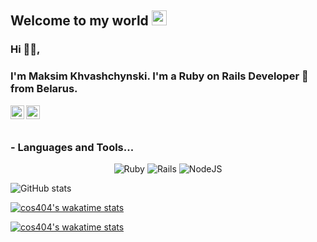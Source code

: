 ## Welcome to my world <img src="https://github.com/TheDudeThatCode/TheDudeThatCode/blob/master/Assets/Earth.gif" width="24px">
### Hi 🙋‍♂️,
### I'm Maksim Khvashchynski. I'm a Ruby on Rails Developer 🚀 from Belarus.
<a href="https://t.me/cos404">
  <img align="left" alt="Telegram" width="22px" src="https://cdn.jsdelivr.net/npm/simple-icons@v3/icons/telegram.svg" />
</a>
<a href="https://www.instagram.com/cosmos404/">
  <img align="left" alt="Instagram" width="22px" src="https://cdn.jsdelivr.net/npm/simple-icons@v3/icons/instagram.svg" />
</a>

<br />
<br />

### - Languages and Tools...


<p align="center">
 <img alt="Ruby" src="https://img.shields.io/badge/ruby-%23CC342D.svg?style=for-the-badge&logo=ruby&logoColor=white"/> <img alt="Rails" src="https://img.shields.io/badge/rails-%23CC0000.svg?style=for-the-badge&logo=ruby-on-rails&logoColor=white"/> <img alt="NodeJS" src="https://img.shields.io/badge/node.js-%2343853D.svg?style=for-the-badge&logo=node-dot-js&logoColor=white"/>
</p>


![GitHub stats](https://github-readme-stats.vercel.app/api?username=cos404&show_icons=true&hide=contribs,prs&cache_seconds=86400&theme=prussian)

[![cos404's wakatime stats](https://github-readme-stats.vercel.app/api/wakatime?username=cos404&show_icons=true&hide=contribs,prs&cache_seconds=86400&theme=prussian)](https://github.com/anuraghazra/github-readme-stats)

[![cos404's wakatime stats](https://github-readme-stats.vercel.app/api/wakatime?username=cos404&layout=compact&show_icons=true&hide=contribs,prs&cache_seconds=86400&theme=prussian)](https://github.com/anuraghazra/github-readme-stats)
